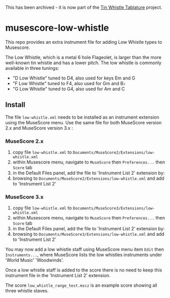 This has been archived - it is now part of the
[Tin Whistle Tablature](tin-whistle-tablature) project.

# musescore-low-whistle
This repo provides an extra instrument file for adding Low Whistle types to Musescore.

The Low Whistle, which is a metal 6 hole Flageolet, is larger than the more well-known tin
whistle and has a lower pitch. The low whistle is commonly available in three tunings:
* "D Low Whistle" tuned to D4, also used for keys Em and G
* "F Low Whistle" tuned to F4, also used for Gm and B♭
* "G Low Whistle" tuned to G4, also used for Am and C

## Install
The file `low-whistle.xml` needs to be installed as an instrument extension using the MuseScore
menu. Use the same file for both MuseScore version 2.x and MuseScore version 3.x :

### MuseScore 2.x
1. copy file `low-whistle.xml` to `Documents/MuseScore2/Extensions/low-whistle.xml`
2. within Musescore menu, navigate to `MuseScore` then `Preferences...` then `Score` tab
3. in the Default Files panel, add the file to 'Instrument List 2' extension by:
4. browsing to `Documents/MuseScore2/Extensions/low-whistle.xml` and add to 'Instrument List 2'

### MuseScore 3.x
1. copy file `low-whistle.xml` to `Documents/MuseScore3/Extensions/low-whistle.xml`
2. within Musescore menu, navigate to `MuseScore` then `Preferences...` then `Score` tab
3. in the Default Files panel, add the file to 'Instrument List 2' extension by:
4. browsing to `Documents/MuseScore3/Extensions/low-whistle.xml` and add to 'Instrument List 2'

You may now add a low whistle staff using MuseScore menu item `Edit` then `Instruments...`, 
where MuseScore lists the low whistles instruments under 'World Music' 'Woodwinds'.

Once a low whistle staff is added to the score there is no need to keep this instrument
file in the 'Instrument List 2' extension.

The score `low_whistle_range_test.mscz` is an example score showing all three whistle staves.
